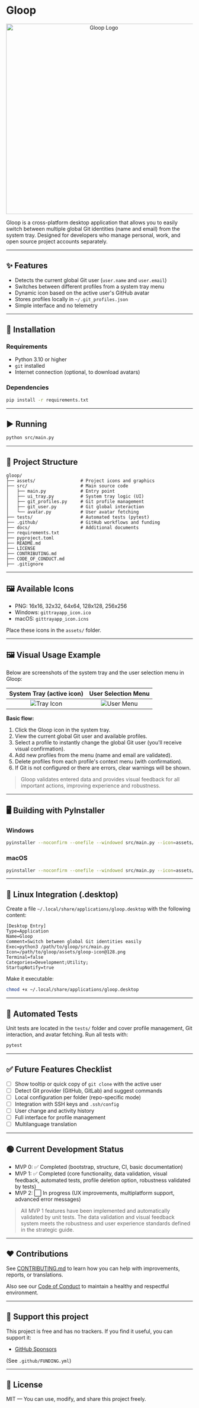 # Gloop

<p align="center">
  <img src="gloop-icon@512.png" alt="Gloop Logo" width="512" height="512"/>
</p>

Gloop is a cross-platform desktop application that allows you to easily switch between multiple global Git identities (name and email) from the system tray. Designed for developers who manage personal, work, and open source project accounts separately.

---

## ✨ Features

- Detects the current global Git user (`user.name` and `user.email`)
- Switches between different profiles from a system tray menu
- Dynamic icon based on the active user's GitHub avatar
- Stores profiles locally in `~/.git_profiles.json`
- Simple interface and no telemetry

---

## 🚀 Installation

### Requirements

- Python 3.10 or higher
- `git` installed
- Internet connection (optional, to download avatars)

### Dependencies

```bash
pip install -r requirements.txt
```

---

## ▶️ Running

```bash
python src/main.py
```

---

## 🧱 Project Structure

```
gloop/
├── assets/                 # Project icons and graphics
├── src/                    # Main source code
│   ├── main.py             # Entry point
│   ├── ui_tray.py          # System tray logic (UI)
│   ├── git_profiles.py     # Git profile management
│   ├── git_user.py         # Git global interaction
│   └── avatar.py           # User avatar fetching
├── tests/                  # Automated tests (pytest)
├── .github/                # GitHub workflows and funding
├── docs/                   # Additional documents
├── requirements.txt
├── pyproject.toml
├── README.md
├── LICENSE
├── CONTRIBUTING.md
├── CODE_OF_CONDUCT.md
├── .gitignore
```

---

## 🖼️ Available Icons

* PNG: 16x16, 32x32, 64x64, 128x128, 256x256
* Windows: `gittrayapp_icon.ico`
* macOS: `gittrayapp_icon.icns`

Place these icons in the `assets/` folder.

---

## 🖼️ Visual Usage Example

Below are screenshots of the system tray and the user selection menu in Gloop:

| System Tray (active icon) | User Selection Menu |
|:------------------------:|:------------------:|
| ![Tray Icon](docs/captura_tray.png) | ![User Menu](docs/captura_menu.png) |

**Basic flow:**
1. Click the Gloop icon in the system tray.
2. View the current global Git user and available profiles.
3. Select a profile to instantly change the global Git user (you'll receive visual confirmation).
4. Add new profiles from the menu (name and email are validated).
5. Delete profiles from each profile's context menu (with confirmation).
6. If Git is not configured or there are errors, clear warnings will be shown.

> Gloop validates entered data and provides visual feedback for all important actions, improving experience and robustness.

---

## 🖥️ Building with PyInstaller

### Windows

```bash
pyinstaller --noconfirm --onefile --windowed src/main.py --icon=assets/gittrayapp_icon.ico --name gloop
```

### macOS

```bash
pyinstaller --noconfirm --onefile --windowed src/main.py --icon=assets/gittrayapp_icon.icns --name gloop
```

---

## 🐧 Linux Integration (.desktop)

Create a file `~/.local/share/applications/gloop.desktop` with the following content:

```desktop
[Desktop Entry]
Type=Application
Name=Gloop
Comment=Switch between global Git identities easily
Exec=python3 /path/to/gloop/src/main.py
Icon=/path/to/gloop/assets/gloop-icon@128.png
Terminal=false
Categories=Development;Utility;
StartupNotify=true
```

Make it executable:

```bash
chmod +x ~/.local/share/applications/gloop.desktop
```

---

## 🧪 Automated Tests

Unit tests are located in the `tests/` folder and cover profile management, Git interaction, and avatar fetching. Run all tests with:

```bash
pytest
```

---

## ✅ Future Features Checklist

* [ ] Show tooltip or quick copy of `git clone` with the active user
* [ ] Detect Git provider (GitHub, GitLab) and suggest commands
* [ ] Local configuration per folder (repo-specific mode)
* [ ] Integration with SSH keys and `.ssh/config`
* [ ] User change and activity history
* [ ] Full interface for profile management
* [ ] Multilanguage translation

---

## 🟢 Current Development Status

- MVP 0: ✅ Completed (bootstrap, structure, CI, basic documentation)
- MVP 1: ✅ Completed (core functionality, data validation, visual feedback, automated tests, profile deletion option, robustness validated by tests)
- MVP 2: ⬜ In progress (UX improvements, multiplatform support, advanced error messages)

> All MVP 1 features have been implemented and automatically validated by unit tests. The data validation and visual feedback system meets the robustness and user experience standards defined in the strategic guide.

---

## ❤️ Contributions

See [CONTRIBUTING.md](CONTRIBUTING.md) to learn how you can help with improvements, reports, or translations.

Also see our [Code of Conduct](CODE_OF_CONDUCT.md) to maintain a healthy and respectful environment.

---

## 💸 Support this project

This project is free and has no trackers. If you find it useful, you can support it:

* [GitHub Sponsors](https://github.com/sponsors/cripterhack)

(See `.github/FUNDING.yml`)

---

## 🧠 License

MIT — You can use, modify, and share this project freely.
